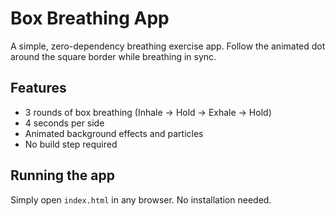 # Box Breathing App

A simple, zero-dependency breathing exercise app. Follow the animated dot around the square border while breathing in sync.

## Features

- 3 rounds of box breathing (Inhale → Hold → Exhale → Hold)
- 4 seconds per side
- Animated background effects and particles
- No build step required

## Running the app

Simply open `index.html` in any browser. No installation needed.
